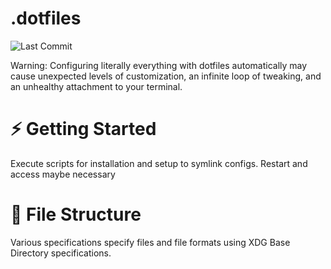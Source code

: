 # .dotfiles

![Last Commit](https://img.shields.io/github/last-commit/claudiolau/dotfiles)

Warning: Configuring literally everything with dotfiles automatically may cause unexpected levels of customization, an infinite loop of tweaking, and an unhealthy attachment to your terminal.

# ⚡️ Getting Started

Execute scripts for installation and setup to symlink configs. Restart and access maybe necessary

# 📂 File Structure

Various specifications specify files and file formats using XDG Base Directory specifications.
